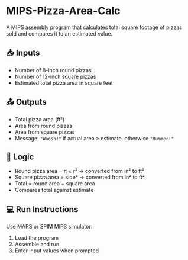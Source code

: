 # MIPS-Pizza-Area-Calc

A MIPS assembly program that calculates total square footage of pizzas sold and compares it to an estimated value.

## 📥 Inputs
- Number of 8-inch round pizzas
- Number of 12-inch square pizzas
- Estimated total pizza area in square feet

## 📤 Outputs
- Total pizza area (ft²)
- Area from round pizzas
- Area from square pizzas
- Message: `"Woosh!"` if actual area ≥ estimate, otherwise `"Bummer!"`

## 🧠 Logic
- Round pizza area = π × r² → converted from in² to ft²
- Square pizza area = side² → converted from in² to ft²
- Total = round area + square area
- Compares total against estimate

## 💻 Run Instructions
Use MARS or SPIM MIPS simulator:
1. Load the program
2. Assemble and run
3. Enter input values when prompted
